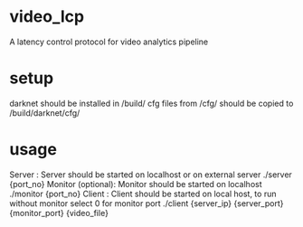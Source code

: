 # video_lcp
A latency control protocol for video analytics pipeline

# setup 
darknet should be installed in /build/
cfg files from /cfg/ should be copied to /build/darknet/cfg/

# usage
Server : Server should be started on localhost or on external server 
./server {port_no}
Monitor (optional): Monitor should be started on localhost
./monitor {port_no}
Client : Client should be started on local host, to run without monitor select 0 for monitor port 
./client {server_ip} {server_port} {monitor_port} {video_file}

